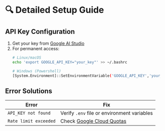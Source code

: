 # 🔍 Detailed Setup Guide

## API Key Configuration
1. Get your key from [Google AI Studio](https://aistudio.google.com/)
2. For permanent access:
   ```bash
   # Linux/macOS
   echo 'export GOOGLE_API_KEY="your_key"' >> ~/.bashrc

   # Windows (Powershell)
   [System.Environment]::SetEnvironmentVariable('GOOGLE_API_KEY','your_key','User')
   ```

## Error Solutions
| Error | Fix |
|-------|-----|
| `API_KEY not found` | Verify `.env` file or environment variables |
| `Rate limit exceeded` | Check [Google Cloud Quotas](https://console.cloud.google.com/iam-admin/quotas) |
